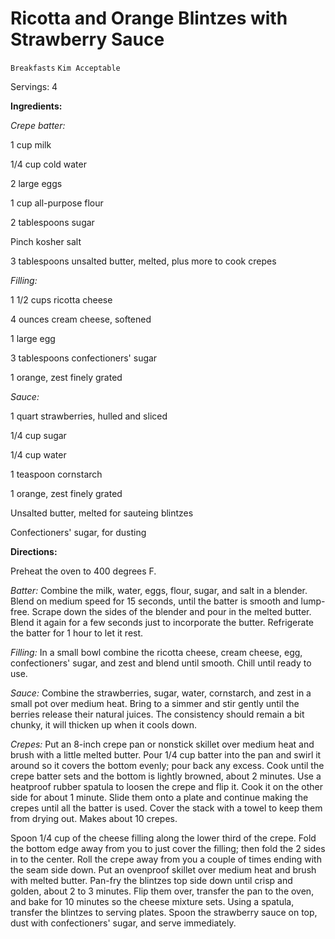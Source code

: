 # Ricotta and Orange Blintzes with Strawberry Sauce

`Breakfasts` `Kim Acceptable`

Servings: 4  

**Ingredients:**   

_Crepe batter:_ 

1 cup milk

1/4 cup cold water

2 large eggs

1 cup all-purpose flour

2 tablespoons sugar

Pinch kosher salt

3 tablespoons unsalted butter, melted, plus more to cook crepes

_Filling:_

1 1/2 cups ricotta cheese

4 ounces cream cheese, softened

1 large egg

3 tablespoons confectioners' sugar

1 orange, zest finely grated

_Sauce:_

1 quart strawberries, hulled and sliced

1/4 cup sugar

1/4 cup water

1 teaspoon cornstarch

1 orange, zest finely grated

Unsalted butter, melted for sauteing blintzes

Confectioners' sugar, for dusting

**Directions:**    

Preheat the oven to 400 degrees F.

_Batter:_ Combine the milk, water, eggs, flour, sugar, and salt in a blender. Blend on medium speed for 15 seconds, until the batter is smooth and lump-free. Scrape down the sides of the blender and pour in the melted butter. Blend it again for a few seconds just to incorporate the butter. Refrigerate the batter for 1 hour to let it rest.

_Filling:_ In a small bowl combine the ricotta cheese, cream cheese, egg, confectioners' sugar, and zest and blend until smooth. Chill until ready to use.

_Sauce:_ Combine the strawberries, sugar, water, cornstarch, and zest in a small pot over medium heat. Bring to a simmer and stir gently until the berries release their natural juices. The consistency should remain a bit chunky, it will thicken up when it cools down.

_Crepes:_ Put an 8-inch crepe pan or nonstick skillet over medium heat and brush with a little melted butter. Pour 1/4 cup batter into the pan and swirl it around so it covers the bottom evenly; pour back any excess. Cook until the crepe batter sets and the bottom is lightly browned, about 2 minutes. Use a heatproof rubber spatula to loosen the crepe and flip it. Cook it on the other side for about 1 minute. Slide them onto a plate and continue making the crepes until all the batter is used. Cover the stack with a towel to keep them from drying out. Makes about 10 crepes.

Spoon 1/4 cup of the cheese filling along the lower third of the crepe. Fold the bottom edge away from you to just cover the filling; then fold the 2 sides in to the center. Roll the crepe away from you a couple of times ending with the seam side down. Put an ovenproof skillet over medium heat and brush with melted butter. Pan-fry the blintzes top side down until crisp and golden, about 2 to 3 minutes. Flip them over, transfer the pan to the oven, and bake for 10 minutes so the cheese mixture sets. Using a spatula, transfer the blintzes to serving plates. Spoon the strawberry sauce on top, dust with confectioners' sugar, and serve immediately.        

        
